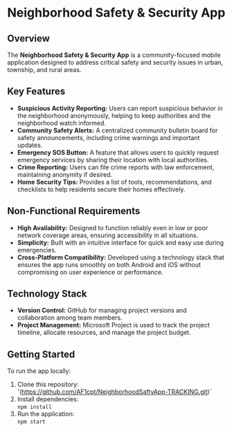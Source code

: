 # Neighborhood Safety & Security App

## Overview
The **Neighborhood Safety & Security App** is a community-focused mobile application designed to address critical safety and security issues in urban, township, and rural areas.

## Key Features
- **Suspicious Activity Reporting:** Users can report suspicious behavior in the neighborhood anonymously, helping to keep authorities and the neighborhood watch informed.
- **Community Safety Alerts:** A centralized community bulletin board for safety announcements, including crime warnings and important updates.
- **Emergency SOS Button:** A feature that allows users to quickly request emergency services by sharing their location with local authorities.
- **Crime Reporting:** Users can file crime reports with law enforcement, maintaining anonymity if desired.
- **Home Security Tips:** Provides a list of tools, recommendations, and checklists to help residents secure their homes effectively.

## Non-Functional Requirements
- **High Availability:** Designed to function reliably even in low or poor network coverage areas, ensuring accessibility in all situations.
- **Simplicity:** Built with an intuitive interface for quick and easy use during emergencies.
- **Cross-Platform Compatibility:** Developed using a technology stack that ensures the app runs smoothly on both Android and iOS without compromising on user experience or performance.

## Technology Stack
- **Version Control:** GitHub for managing project versions and collaboration among team members.
- **Project Management:** Microsoft Project is used to track the project timeline, allocate resources, and manage the project budget.

## Getting Started
To run the app locally:
1. Clone this repository:  
   '(https://github.com/AF1cpt/NeighborhoodSaftyApp-TRACKING.git)`
2. Install dependencies:  
   `npm install`
3. Run the application:  
   `npm start`

